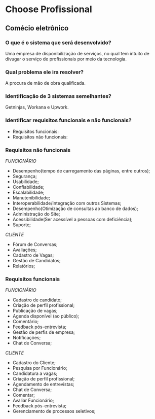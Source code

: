 # Choose Profissional
## Comécio eletrônico 
###  O que é o sistema que será desenvolvido? 
Uma empresa de disponibilização de serviços, no qual tem intuito de divugar o serviço de profissionais por meio da tecnologia. 
###  Qual problema ele ira resolver?
 A procura de mão de obra qualificada.
###  Identificação de 3 sistemas semelhantes?
 Getninjas, Workana e Upwork.
### Identificar requisitos funcionais e não funcionais?
- Requisitos funcionais:
- Requisitos não funcionais:
### Requisitos não funcionais

 *FUNCIONÁRIO*
 
- Desempenho(tempo de carregamento das páginas, entre outros);
- Segurança;
- Usabilidade;
- Confiabilidade;
- Escalabilidade;
- Manutenibilidade;
- Interoperabilidade/Integração com outros Sistemas;
- Desempenho(Otimização de consultas ao banco de dados);
- Administração do Site;
- Acessibilidade(Ser acessível a pessoas com deficiência);
- Suporte;

*CLIENTE*

- Fórum de Conversas;
- Avaliações;
- Cadastro de Vagas;
- Gestão de Candidatos;
- Relatórios;

### Requisitos funcionais  

*FUNCIONÁRIO* 
                                   
- Cadastro de candidato;
- Criação de perfil profissional;
- Publicação de vagas;
- Agenda disponível (ao público);
- Comentário;
- Feedback pós-entrevista;
- Gestão de perfis de empresa; 
- Notificações;
- Chat de Conversa;

*CLIENTE*

- Cadastro do Cliente; 
- Pesquisa por Funcionário;
- Candidatura a vagas;
- Criação de perfil profissional;
- Agendamento de entrevistas;
- Chat de Conversa; 
- Comentar; 
- Avaliar Funcionário;
- Feedback pós-entrevista;
- Gerenciamento de processos seletivos;
